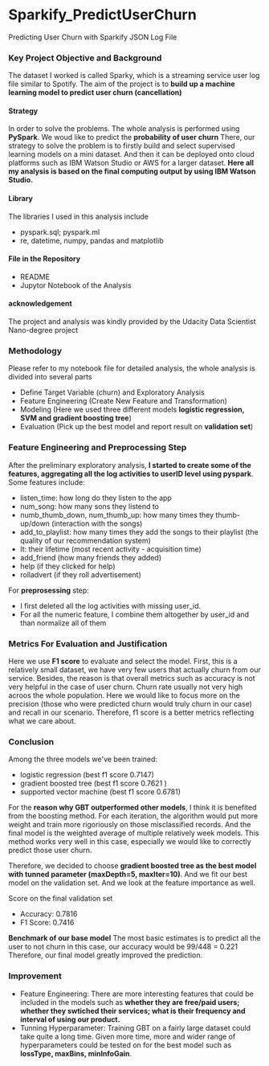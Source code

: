 # Sparkify_PredictUserChurn
Predicting User Churn with Sparkify JSON Log File

### Key Project Objective and Background
The dataset I worked is called Sparky, which is a streaming service user log file similar to Spotify. The aim of the project is to **build up a machine learning model to predict user churn (cancellation)** 

#### Strategy
In order to solve the problems. The whole analysis is performed using **PySpark**. We woud like to predict the **probability of user churn** There, our strategy to solve the problem is to firstly build and select supervised learning models on a mini dataset. And then it can be deployed onto cloud platforms such as IBM Watson Studio or AWS for a larger dataset. **Here all my analysis is based on the final computing output by using IBM Watson Studio.**

#### Library
The libraries I used in this analysis include 
- pyspark.sql; pyspark.ml
- re, datetime, numpy, pandas and matplotlib

#### File in the Repository
- README
- Jupytor Notebook of the Analysis

#### acknowledgement
The project and analysis was kindly provided by the Udacity Data Scientist Nano-degree project

### Methodology
Please refer to my notebook file for detailed analysis, the whole analysis is divided into several parts
- Define Target Variable (churn) and Exploratory Analysis
- Feature Engineering (Create New Feature and Transformation)
- Modeling (Here we used three different models **logistic regression, SVM and gradient boosting tree**)
- Evaluation (Pick up the best model and report result on **validation set**)

### Feature Engineering and Preprocessing Step
After the preliminary exploratory analysis, **I started to create some of the features, aggregating all the log activities to userID level using pyspark**. Some features include:

- listen_time: how long do they listen to the app
- num_song: how many sons they listend to
- numb_thumb_down, num_thumb_up: how many times they thumb-up/down (interaction with the songs)
- add_to_playlist: how many times they add the songs to their playlist (the quality of our recommendation system)
- lt: their lifetime (most recent activity - acquisition time)
- add_friend (how many friends they added)
- help (if they clicked for help)
- rolladvert (if they roll advertisement)

For **preprosessing** step: 
- I first deleted all the log activities with missing user_id.
- For all the numeric feature, I combine them altogether by user_id and than normalize all of them

### Metrics For Evaluation and Justification
Here we use **F1 score** to evaluate and select the model. First, this is a relatively small dataset, we have very few users that actually churn from our service. Besides, the reason is that overall metrics such as accuracy is not very helpful in the case of user churn. Churn rate usually not very high acroos the whole population. Here we would like to focus more on the precision (those who were predicted churn would truly churn in our case) and recall in our scenario. Therefore, f1 score is a better metrics reflecting what we care about.

### Conclusion
Among the three models we've been trained:
- logistic regression (best f1 score 0.7147)
- gradient boosted tree (best f1 score 0.7621 )
- supported vector machine (best f1 score 0.6781)

For the **reason why GBT outperformed other models**, I think it is benefited from the boosting method. For each iteration, the algorithm would put more weight and train more rigoriously on those misclassified records. And the final model is the weighted average of multiple relatively week models. This method works very well in this case, especially we would like to correctly predict those user churn. 

Therefore, we decided to choose **gradient boosted tree as the best model with tunned parameter (maxDepth=5, maxIter=10)**. And we fit our best model on the validation set. And we look at the feature importance as well.

Score on the final validation set
- Accuracy: 0.7816
- F1 Score: 0.7416

**Benchmark of our base model**
The most basic estimates is to predict all the user to not churn in this case, our accuracy would be 99/448 = 0.221
Therefore, our final model greatly improved the prediction.

### Improvement
- Feature Engineering: There are more interesting features that could be included in the models such as **whether they are free/paid users; whether they swtiched their services; what is their frequency and interval of using our product.** 
- Tunning Hyperparameter: Training GBT on a fairly large dataset could take quite a long time. Given more time, more and wider range of hyperparameters could be tested on for the best model such as **lossType, maxBins, minInfoGain**.
